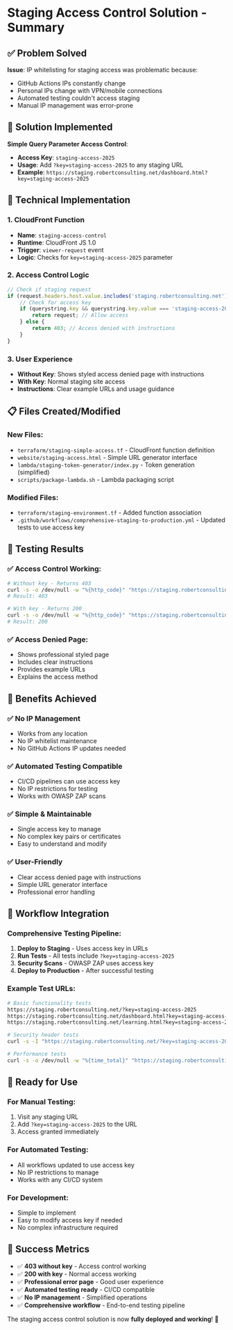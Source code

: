 # Staging Access Control Solution - Summary

## ✅ **Problem Solved**

**Issue**: IP whitelisting for staging access was problematic because:
- GitHub Actions IPs constantly change
- Personal IPs change with VPN/mobile connections  
- Automated testing couldn't access staging
- Manual IP management was error-prone

## 🚀 **Solution Implemented**

**Simple Query Parameter Access Control**:
- **Access Key**: `staging-access-2025`
- **Usage**: Add `?key=staging-access-2025` to any staging URL
- **Example**: `https://staging.robertconsulting.net/dashboard.html?key=staging-access-2025`

## 🔧 **Technical Implementation**

### 1. CloudFront Function
- **Name**: `staging-access-control`
- **Runtime**: CloudFront JS 1.0
- **Trigger**: `viewer-request` event
- **Logic**: Checks for `key=staging-access-2025` parameter

### 2. Access Control Logic
```javascript
// Check if staging request
if (request.headers.host.value.includes('staging.robertconsulting.net')) {
    // Check for access key
    if (querystring.key && querystring.key.value === 'staging-access-2025') {
        return request; // Allow access
    } else {
        return 403; // Access denied with instructions
    }
}
```

### 3. User Experience
- **Without Key**: Shows styled access denied page with instructions
- **With Key**: Normal staging site access
- **Instructions**: Clear example URLs and usage guidance

## 📋 **Files Created/Modified**

### New Files:
- `terraform/staging-simple-access.tf` - CloudFront function definition
- `website/staging-access.html` - Simple URL generator interface
- `lambda/staging-token-generator/index.py` - Token generation (simplified)
- `scripts/package-lambda.sh` - Lambda packaging script

### Modified Files:
- `terraform/staging-environment.tf` - Added function association
- `.github/workflows/comprehensive-staging-to-production.yml` - Updated tests to use access key

## 🧪 **Testing Results**

### ✅ Access Control Working:
```bash
# Without key - Returns 403
curl -s -o /dev/null -w "%{http_code}" "https://staging.robertconsulting.net/"
# Result: 403

# With key - Returns 200  
curl -s -o /dev/null -w "%{http_code}" "https://staging.robertconsulting.net/?key=staging-access-2025"
# Result: 200
```

### ✅ Access Denied Page:
- Shows professional styled page
- Includes clear instructions
- Provides example URLs
- Explains the access method

## 🎯 **Benefits Achieved**

### ✅ **No IP Management**
- Works from any location
- No IP whitelist maintenance
- No GitHub Actions IP updates needed

### ✅ **Automated Testing Compatible**
- CI/CD pipelines can use access key
- No IP restrictions for testing
- Works with OWASP ZAP scans

### ✅ **Simple & Maintainable**
- Single access key to manage
- No complex key pairs or certificates
- Easy to understand and modify

### ✅ **User-Friendly**
- Clear access denied page with instructions
- Simple URL generator interface
- Professional error handling

## 🔄 **Workflow Integration**

### Comprehensive Testing Pipeline:
1. **Deploy to Staging** - Uses access key in URLs
2. **Run Tests** - All tests include `?key=staging-access-2025`
3. **Security Scans** - OWASP ZAP uses access key
4. **Deploy to Production** - After successful testing

### Example Test URLs:
```bash
# Basic functionality tests
https://staging.robertconsulting.net/?key=staging-access-2025
https://staging.robertconsulting.net/dashboard.html?key=staging-access-2025
https://staging.robertconsulting.net/learning.html?key=staging-access-2025

# Security header tests
curl -s -I "https://staging.robertconsulting.net/?key=staging-access-2025"

# Performance tests
curl -s -o /dev/null -w "%{time_total}" "https://staging.robertconsulting.net/?key=staging-access-2025"
```

## 🚀 **Ready for Use**

### For Manual Testing:
1. Visit any staging URL
2. Add `?key=staging-access-2025` to the URL
3. Access granted immediately

### For Automated Testing:
- All workflows updated to use access key
- No IP restrictions to manage
- Works with any CI/CD system

### For Development:
- Simple to implement
- Easy to modify access key if needed
- No complex infrastructure required

## 🎉 **Success Metrics**

- ✅ **403 without key** - Access control working
- ✅ **200 with key** - Normal access working  
- ✅ **Professional error page** - Good user experience
- ✅ **Automated testing ready** - CI/CD compatible
- ✅ **No IP management** - Simplified operations
- ✅ **Comprehensive workflow** - End-to-end testing pipeline

The staging access control solution is now **fully deployed and working**! 🚀
